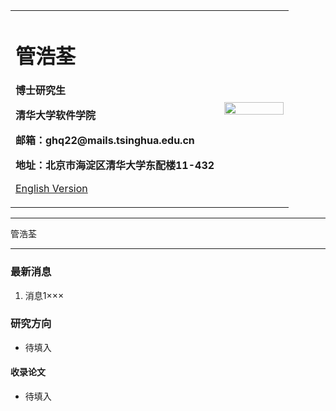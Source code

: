 <div>
<table border="0">
  <tr>
    <td width="75%">
      <h1>管浩荃</h1>
      <p><b>博士研究生</b></p>
      <p><b>清华大学软件学院</b></p>
      <p><b>邮箱：ghq22@mails.tsinghua.edu.cn</b></p>
      <p><b>地址：北京市海淀区清华大学东配楼11-432</b></p>
      <p><a href="/index-en.html">English Version</a></p>
    </td>
    <td width="25%">
      <img src="/zhengjianzhao.jpg" width="100%">
    </td>
  </tr>
</table>
</div>

---

管浩荃

---

### 最新消息
1. 消息1×××

### 研究方向
- 待填入

#### 收录论文
- 待填入